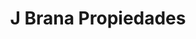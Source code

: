 ---
title: "J Brana Propiedades"
url: /buenos-aires/j-brana-propiedades-avenida-general-francisco-fernandez-de-la-cruz/
shop: general
---